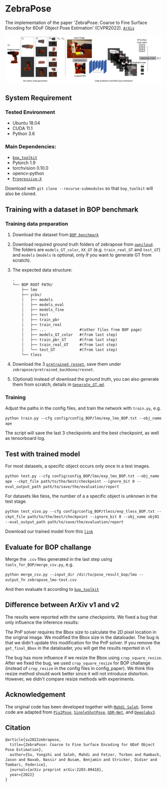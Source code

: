 # ZebraPose

The implementation of the paper 'ZebraPose: Coarse to Fine Surface Encoding for 6DoF Object Pose Estimation' (CVPR2022). [`ArXiv`](https://arxiv.org/abs/2203.09418)

![pipeline](pic/zebrapose-method.png)

## System Requirement
### Tested Environment
- Ubuntu 18.04
- CUDA 11.1
- Python 3.6

### Main Dependencies:
- [`bop_toolkit`](https://github.com/thodan/bop_toolkit)
- Pytorch 1.9
- torchvision 0.10.0
- opencv-python
- [`Progressive-X`](https://github.com/danini/progressive-x)

Download with `git clone --recurse-submodules` so that `bop_toolkit` will also be cloned.

## Training with a dataset in BOP benchmark
### Training data preparation
1. Download the dataset from [`BOP benchmark`](https://bop.felk.cvut.cz/datasets/)

2. Download required ground truth folders of zebrapose from [`owncloud`](https://cloud.dfki.de/owncloud/index.php/s/zT7z7c3e666mJTW). The folders are `models_GT_color`, `XX_GT` (e.g. `train_real_GT` and `test_GT`) and `models` (`models` is optional, only if you want to generate GT from scratch).

3. The expected data structure: 
    ```
    .
    └── BOP ROOT PATH/
        ├── lmo   
        ├── ycbv/
        │   ├── models
        │   ├── models_eval
        │   ├── models_fine
        │   ├── test
        │   ├── train_pbr
        │   ├── train_real
        │   ├── ...               #(other files from BOP page)
        │   ├── models_GT_color   #(from last step)
        │   ├── train_pbr_GT      #(from last step)
        │   ├── train_real_GT     #(from last step)
        │   └── test_GT           #(from last step)
        └── tless
    ```

4. Download the 3 [`pretrained resnet`](https://cloud.dfki.de/owncloud/index.php/s/zT7z7c3e666mJTW), save them under `zebrapose/pretrained_backbone/resnet`. 

5. (Optional) Instead of download the ground truth, you can also generate them from scratch, details in [`Generate_GT.md`](Binary_Code_GT_Generator/Generate_GT.md). 


### Training
Adjust the paths in the config files, and train the network with `train.py`, e.g.

`python train.py --cfg config/config_BOP/lmo/exp_lmo_BOP.txt --obj_name ape`

The script will save the last 3 checkpoints and the best checkpoint, as well as tensorboard log.

## Test with trained model
For most datasets, a specific object occurs only once in a test images. 

`python test.py --cfg config/config_BOP/lmo/exp_lmo_BOP.txt --obj_name ape --ckpt_file path/to/the/best/checkpoint --ignore_bit 0 --eval_output_path path/to/save/the/evaluation/report`

For datasets like tless, the number of a a specific object is unknown in the test stage.

`python test_vivo.py --cfg config/config_BOP/tless/exp_tless_BOP.txt --ckpt_file path/to/the/best/checkpoint --ignore_bit 0 --obj_name obj01 --eval_output_path path/to/save/the/evaluation/report`

Download our trained model from this [`link`](https://cloud.dfki.de/owncloud/index.php/s/EmQDWgd5ipbdw3E)

## Evaluate for BOP challange 
Merge the `.csv` files generated in the last step using `tools_for_BOP/merge_csv.py`, e.g.

`python merge_csv.py --input_dir /dir/to/pose_result_bop/lmo --output_fn zebrapose_lmo-test.csv` 

And then evaluate it according to [`bop_toolkit`](https://github.com/thodan/bop_toolkit)


## Difference between ArXiv v1 and v2
The results were reported with the same checkpoints. We fixed a bug that only influence the inference results: 

The PnP solver requires the Bbox size to calculate the 2D pixel location in the original image. We modified the Bbox size in the dataloader. The bug is that we didn't update this modification for the PnP solver. If you remove the `get_final_Bbox` in the dataloader, you will get the results reported in v1. 

The bug has more influence if we resize the Bbox using `crop_square_resize`. After we fixed the bug, we used `crop_square_resize` for BOP challange (instead of `crop_resize` in the config files in config_paper). We think this resize method should work better since it will not introduce distortion. However, we didn't compare resize methods with experiments.


## Acknowledgement
The original code has been developed together with [`Mahdi Saleh`](https://github.com/mahdi-slh). Some code are adapted from [`Pix2Pose`](https://github.com/kirumang/Pix2Pose), [`SingleShotPose`](https://github.com/microsoft/singleshotpose), [`GDR-Net`](https://github.com/THU-DA-6D-Pose-Group/GDR-Net), and [`Deeplabv3`]().


## Citation
```
@article{su2022zebrapose,
  title={ZebraPose: Coarse to Fine Surface Encoding for 6DoF Object Pose Estimation},
  author={Su, Yongzhi and Saleh, Mahdi and Fetzer, Torben and Rambach, Jason and Navab, Nassir and Busam, Benjamin and Stricker, Didier and Tombari, Federico},
  journal={arXiv preprint arXiv:2203.09418},
  year={2022}
}
```
